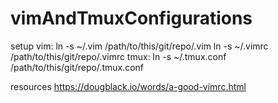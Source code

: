 # vimAndTmuxConfigurations

setup
vim:
ln -s ~/.vim /path/to/this/git/repo/.vim
ln -s ~/.vimrc /path/to/this/git/repo/.vimrc
tmux:
ln -s ~/.tmux.conf /path/to/this/git/repo/.tmux.conf

resources
https://dougblack.io/words/a-good-vimrc.html

